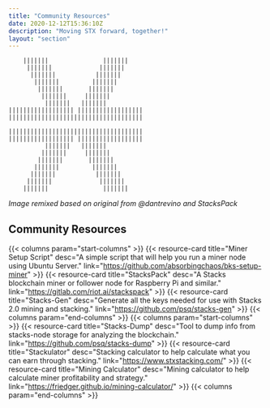 ```yaml
---
title: "Community Resources"
date: 2020-12-12T15:36:10Z
description: "Moving STX forward, together!"
layout: "section"
---
```


```none
    |||||||               |||||||
     |||||||             |||||||
      |||||||           |||||||
       |||||||         |||||||
        |||||||       |||||||
         |||||||     |||||||
          |||||||   |||||||
|||||||||||||||||| ||||||||||||||||||
|||||||||||||||||||||||||||||||||||||

|||||||||||||||||||||||||||||||||||||
|||||||||||||||||| ||||||||||||||||||
          |||||||   |||||||
         |||||||     |||||||
        |||||||       |||||||
       |||||||         |||||||
      |||||||           |||||||
     |||||||             |||||||
    |||||||               |||||||
```

*Image remixed based on original from @dantrevino and StacksPack*

## Community Resources

{{< columns param="start-columns" >}}
  {{< resource-card title="Miner Setup Script"
    desc="A simple script that will help you run a miner node using Ubuntu Server."
    link="https://github.com/absorbingchaos/bks-setup-miner" >}}
  {{< resource-card title="StacksPack"
    desc="A Stacks blockchain miner or follower node for Raspberry Pi and similar."
    link="https://gitlab.com/riot.ai/stackspack" >}}
  {{< resource-card title="Stacks-Gen"
    desc="Generate all the keys needed for use with Stacks 2.0 mining and stacking."
    link="https://github.com/psq/stacks-gen" >}}
{{< columns param="end-columns" >}}
{{< columns param="start-columns" >}}
  {{< resource-card title="Stacks-Dump"
    desc="Tool to dump info from stacks-node storage for analyzing the blockchain."
    link="https://github.com/psq/stacks-dump" >}}
  {{< resource-card title="Stackulator"
    desc="Stacking calculator to help calculate what you can earn through stacking."
    link="https://www.stxstacking.com/" >}}
  {{< resource-card title="Mining Calculator"
    desc="Mining calculator to help calculate miner profitability and strategy."
    link="https://friedger.github.io/mining-calculator/" >}}
{{< columns param="end-columns" >}}
